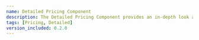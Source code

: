 ```yaml
---
name: Detailed Pricing Component
description: The Detailed Pricing Component provides an in-depth look at product offerings, featuring multiple sections that clearly outline the features, benefits, and pricing tiers. Each section is designed to present essential information in an organized manner, helping users easily compare different plans.
tags: [Pricing, Detailed]
version_included: 0.2.0
---
```

